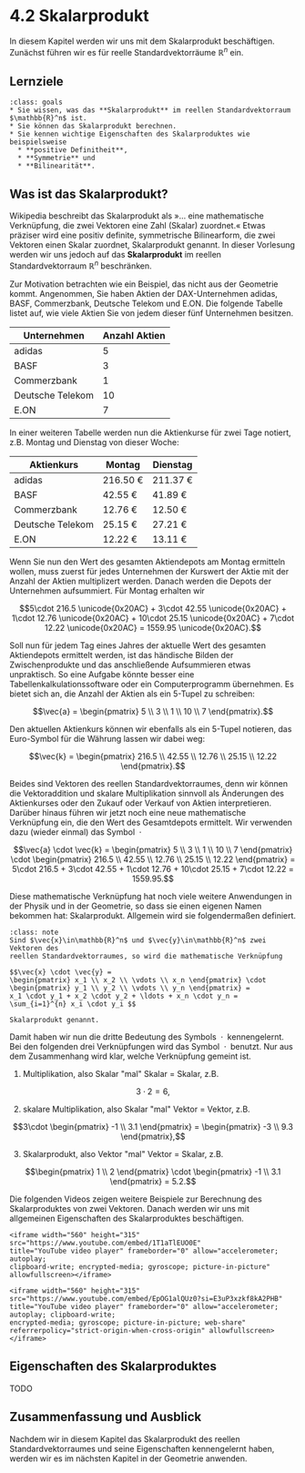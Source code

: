 # 4.2 Skalarprodukt

In diesem Kapitel werden wir uns mit dem Skalarprodukt beschäftigen. Zunächst
führen wir es für reelle Standardvektorräume $\mathbb{R}^n$ ein.

## Lernziele

```{admonition} Lernziele 
:class: goals
* Sie wissen, was das **Skalarprodukt** im reellen Standardvektorraum $\mathbb{R}^n$ ist.
* Sie können das Skalarprodukt berechnen.
* Sie kennen wichtige Eigenschaften des Skalarproduktes wie beispielsweise
  * **positive Definitheit**,
  * **Symmetrie** und
  * **Bilinearität**.
```

## Was ist das Skalarprodukt?

Wikipedia beschreibt das Skalarprodukt als »... eine mathematische Verknüpfung,
die zwei Vektoren eine Zahl (Skalar) zuordnet.« Etwas präziser wird eine positiv
definite, symmetrische Bilinearform, die zwei Vektoren einen Skalar zuordnet,
Skalarprodukt genannt. In dieser Vorlesung werden wir uns jedoch auf das
**Skalarprodukt** im reellen Standardvektorraum $\mathbb{R}^n$ beschränken.

Zur Motivation betrachten wie ein Beispiel, das nicht aus der Geometrie kommt.
Angenommen, Sie haben Aktien der DAX-Unternehmen adidas, BASF, Commerzbank,
Deutsche Telekom und E.ON. Die folgende Tabelle listet auf, wie viele Aktien Sie
von jedem dieser fünf Unternehmen besitzen.

|Unternehmen|Anzahl Aktien|
|---|---|
|adidas|5|
|BASF|3|
|Commerzbank|1|
|Deutsche Telekom|10|
|E.ON|7|

In einer weiteren Tabelle werden nun die Aktienkurse für zwei Tage notiert, z.B.
Montag und Dienstag von dieser Woche:

|Aktienkurs|Montag|Dienstag|
|---|---|---|
|adidas|216.50 €|211.37 €|
|BASF|42.55 €|41.89 €|
|Commerzbank|12.76 €|12.50 €|
|Deutsche Telekom|25.15 €|27.21 €|
|E.ON|12.22 €|13.11 €|

Wenn Sie nun den Wert des gesamten Aktiendepots am Montag ermitteln wollen, muss
zuerst für jedes Unternehmen der Kurswert der Aktie mit der Anzahl der Aktien
multiplizert werden. Danach werden die Depots der Unternehmen aufsummiert. Für
Montag erhalten wir

$$5\cdot 216.5 \unicode{0x20AC} + 3\cdot 42.55 \unicode{0x20AC} + 1\cdot 12.76
\unicode{0x20AC} + 10\cdot 25.15 \unicode{0x20AC} + 7\cdot 12.22
\unicode{0x20AC} = 1559.95 \unicode{0x20AC}.$$

Soll nun für jedem Tag eines Jahres der aktuelle Wert des gesamten Aktiendepots
ermittelt werden, ist das händische Bilden der Zwischenprodukte und das
anschließende Aufsummieren etwas unpraktisch. So eine Aufgabe könnte besser eine
Tabellenkalkulationssoftware oder ein Computerprogramm übernehmen. Es bietet
sich an, die Anzahl der Aktien als ein 5-Tupel zu schreiben:

$$\vec{a} = \begin{pmatrix} 5 \\ 3 \\ 1 \\ 10 \\ 7 \end{pmatrix}.$$

Den aktuellen Aktienkurs können wir ebenfalls als ein 5-Tupel notieren, das
Euro-Symbol für die Währung lassen wir dabei weg:

$$\vec{k} = \begin{pmatrix} 216.5 \\ 42.55 \\ 12.76 \\ 25.15 \\ 12.22
\end{pmatrix}.$$

Beides sind Vektoren des reellen Standardvektorraumes, denn wir können die
Vektoraddition und skalare Multiplikation sinnvoll als Änderungen des
Aktienkurses oder den Zukauf oder Verkauf von Aktien interpretieren. Darüber
hinaus führen wir jetzt noch eine neue mathematische Verknüpfung ein, die den
Wert des Gesamtdepots ermittelt. Wir verwenden dazu (wieder einmal) das Symbol
$\;\cdot\;$

$$\vec{a} \cdot \vec{k} = 
\begin{pmatrix} 5 \\ 3 \\ 1 \\ 10 \\ 7 \end{pmatrix} \cdot 
\begin{pmatrix} 216.5 \\ 42.55 \\ 12.76 \\ 25.15 \\ 12.22 \end{pmatrix} =
5\cdot 216.5 + 3\cdot 42.55 + 1\cdot 12.76 + 10\cdot 25.15 + 7\cdot 12.22 = 1559.95.$$

Diese mathematische Verknüpfung hat noch viele weitere Anwendungen in der Physik
und in der Geometrie, so dass sie einen eigenen Namen bekommen hat:
Skalarprodukt. Allgemein wird sie folgendermaßen definiert.

```{admonition} Was ist ... das Skalarprodukt?
:class: note
Sind $\vec{x}\in\mathbb{R}^n$ und $\vec{y}\in\mathbb{R}^n$ zwei Vektoren des
reellen Standardvektorraumes, so wird die mathematische Verknüpfung

$$\vec{x} \cdot \vec{y} = 
\begin{pmatrix} x_1 \\ x_2 \\ \vdots \\ x_n \end{pmatrix} \cdot
\begin{pmatrix} y_1 \\ y_2 \\ \vdots \\ y_n \end{pmatrix} =
x_1 \cdot y_1 + x_2 \cdot y_2 + \ldots + x_n \cdot y_n =
\sum_{i=1}^{n} x_i \cdot y_i $$

Skalarprodukt genannt.
```

Damit haben wir nun die dritte Bedeutung des Symbols $\;\cdot\;$ kennengelernt.
Bei den folgenden drei Verknüpfungen wird das Symbol $\;\cdot\;$ benutzt. Nur
aus dem Zusammenhang wird klar, welche Verknüpfung gemeint ist.

1. Multiplikation, also Skalar "mal" Skalar = Skalar, z.B. 

$$3\cdot 2 = 6,$$

2. skalare Multiplikation, also Skalar "mal" Vektor = Vektor, z.B.

$$3\cdot \begin{pmatrix} -1 \\ 3.1 \end{pmatrix} = \begin{pmatrix} -3 \\ 9.3 \end{pmatrix},$$

3. Skalarprodukt, also Vektor "mal" Vektor = Skalar, z.B.

$$\begin{pmatrix} 1 \\ 2 \end{pmatrix} \cdot \begin{pmatrix} -1 \\ 3.1
\end{pmatrix} = 5.2.$$

Die folgenden Videos zeigen weitere Beispiele zur Berechnung des Skalarproduktes
von zwei Vektoren. Danach werden wir uns mit allgemeinen Eigenschaften des
Skalarproduktes beschäftigen.

```{dropdown} Video "Skalarprodukt" von Visual X
<iframe width="560" height="315" src="https://www.youtube.com/embed/1T1aTlEUO0E"
title="YouTube video player" frameborder="0" allow="accelerometer; autoplay;
clipboard-write; encrypted-media; gyroscope; picture-in-picture" allowfullscreen></iframe>
```

```{dropdown} Video "Skalarprodukt berechnen" von Einfach Mathe!
<iframe width="560" height="315" src="https://www.youtube.com/embed/EpOG1alQUz0?si=E3uP3xzkf8kA2PHB" 
title="YouTube video player" frameborder="0" allow="accelerometer; autoplay; clipboard-write; 
encrypted-media; gyroscope; picture-in-picture; web-share" 
referrerpolicy="strict-origin-when-cross-origin" allowfullscreen></iframe>
```

## Eigenschaften des Skalarproduktes

TODO

## Zusammenfassung und Ausblick

Nachdem wir in diesem Kapitel das Skalarprodukt des reellen Standardvektorraumes
und seine Eigenschaften kennengelernt haben, werden wir es im nächsten Kapitel
in der Geometrie anwenden.
